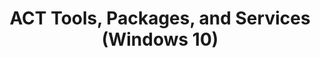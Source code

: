 ---
title: ACT Tools, Packages, and Services (Windows 10)
description: The Application Compatibility Toolkit is included with the Windows ADK. Download the Windows ADK.
redirect_url: https://technet.microsoft.com/itpro/windows/deploy/manage-windows-upgrades-with-upgrade-analytics
---